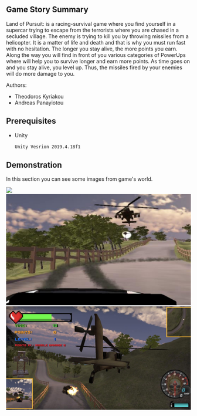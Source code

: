 <!-- ABOUT THE PROJECT -->
## Game Story Summary

Land of Pursuit: is a racing-survival game where you find yourself in a supercar trying to escape from the terrorists where you are chased in a secluded village. The enemy is trying to kill you by throwing missiles from a helicopter. It is a matter of life and death and that is why you must run fast with no hesitation. The longer you stay alive, the more points you earn. Along the way you will find in front of you various categories of PowerUps where will help you to survive longer and earn more points. As time goes on and you stay alive, you level up. Thus, the missiles fired by your enemies will do more damage to you.

Authors:
* Theodoros Kyriakou
* Andreas Panayiotou

## Prerequisites
 
* Unity
  ```sh
  Unity Vesrion 2019.4.18f1
  ```
## Demonstration

In this section you can see some images from game's world.

<img src="DemoImages/Demo1.PNG">
<img src="DemoImages/Demo2.PNG">
<img src="DemoImages/Demo3.PNG">
